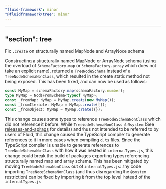 ```yaml
---
"fluid-framework": minor
"@fluidframework/tree": minor
---
```

---
"section": tree
---

Fix `.create` on structurally named MapNode and ArrayNode schema

Constructing a structurally named MapNode or ArrayNode schema (using the overload of `SchemaFactory.map` or `SchemaFactory.array` which does not take an explicit name), returned a `TreeNodeSchema` instead of a `TreeNodeSchemaNonClass`, which resulted in the create static method not being exposed.
This has been fixed, and can now be used as follows:

```typescript
const MyMap = schemaFactory.map(schemaFactory.number);
type MyMap = NodeFromSchema<typeof MyMap>;
const _fromMap: MyMap = MyMap.create(new MyMap());
const _fromIterable: MyMap = MyMap.create([]);
const _fromObject: MyMap = MyMap.create({});
```

This change causes some types to reference `TreeNodeSchemaNonClass` which did not reference it before.
While `TreeNodeSchemaNonClass` is `@system` (See [releases-and-apitags](https://fluidframework.com/docs/build/releases-and-apitags/) for details) and thus not intended to be referred to by users of Fluid,
this change caused the TypeScript compiler to generate references to it in more cases when compiling `d.ts` files.
Since the TypeScript compiler is unable to generate references to `TreeNodeSchemaNonClass` with how it was nested in `internalTypes.js`,
this change could break the build of packages exporting types referencing structurally named map and array schema.
This has been mitigated by moving `TreeNodeSchemaNonClass` out of `internalTypes.js`:
any code importing `TreeNodeSchemaNonClass` (and thus disregarding the `@system` restriction) can be fixed by importing it from the top level instead of the `internalTypes.js`
